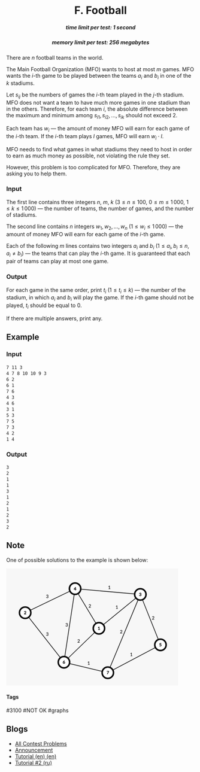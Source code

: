 <h1 style='text-align: center;'> F. Football</h1>

<h5 style='text-align: center;'>time limit per test: 1 second</h5>
<h5 style='text-align: center;'>memory limit per test: 256 megabytes</h5>

There are $n$ football teams in the world. 

The Main Football Organization (MFO) wants to host at most $m$ games. MFO wants the $i$-th game to be played between the teams $a_i$ and $b_i$ in one of the $k$ stadiums. 

Let $s_{ij}$ be the numbers of games the $i$-th team played in the $j$-th stadium. MFO does not want a team to have much more games in one stadium than in the others. Therefore, for each team $i$, the absolute difference between the maximum and minimum among $s_{i1}, s_{i2}, \ldots, s_{ik}$ should not exceed $2$.

Each team has $w_i$ — the amount of money MFO will earn for each game of the $i$-th team. If the $i$-th team plays $l$ games, MFO will earn $w_i \cdot l$.

MFO needs to find what games in what stadiums they need to host in order to earn as much money as possible, not violating the rule they set.

However, this problem is too complicated for MFO. Therefore, they are asking you to help them.

### Input

The first line contains three integers $n$, $m$, $k$ ($3 \leq n \leq 100$, $0 \leq m \leq 1\,000$, $1 \leq k \leq 1\,000$) — the number of teams, the number of games, and the number of stadiums.

The second line contains $n$ integers $w_1, w_2, \ldots, w_n$ ($1 \leq w_i \leq 1\,000$) — the amount of money MFO will earn for each game of the $i$-th game.

Each of the following $m$ lines contains two integers $a_i$ and $b_i$ ($1 \leq a_i, b_i \leq n$, $a_i \neq b_i$) — the teams that can play the $i$-th game. It is guaranteed that each pair of teams can play at most one game.

### Output

For each game in the same order, print $t_i$ ($1 \leq t_i \leq k$) — the number of the stadium, in which $a_i$ and $b_i$ will play the game. If the $i$-th game should not be played, $t_i$ should be equal to $0$.

If there are multiple answers, print any.

## Example

### Input


```text
7 11 3
4 7 8 10 10 9 3
6 2
6 1
7 6
4 3
4 6
3 1
5 3
7 5
7 3
4 2
1 4
```
### Output


```text
3
2
1
1
3
1
2
1
2
3
2
```
## Note

One of possible solutions to the example is shown below:

 ![](images/ddc4233bf02b995c536f30b09737e479b541c2db.png) 

#### Tags 

#3100 #NOT OK #graphs 

## Blogs
- [All Contest Problems](../Codeforces_Round_591_(Div._1,_based_on_Technocup_2020_Elimination_Round_1).md)
- [Announcement](../blogs/Announcement.md)
- [Tutorial (en) (en)](../blogs/Tutorial_(en)_(en).md)
- [Tutorial #2 (ru)](../blogs/Tutorial_2_(ru).md)
